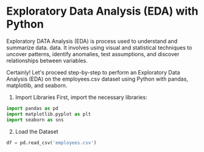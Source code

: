 # Exploratory Data Analysis (EDA) with Python

Exploratory DATA Analysis (EDA) is process used to understand and summarize data. data. It involves
using visual and statistical techniques to uncover patterns, identify anomalies, test assumptions,
and discover relationships between variables.

Certainly! Let's proceed step-by-step to perform an Exploratory Data Analysis (EDA) on the employees.csv dataset using Python with pandas, matplotlib, and seaborn.

1. Import Libraries
 First, import the necessary libraries:

```python
import pandas as pd
import matplotlib.pyplot as plt
import seaborn as sns
```

2. Load the Dataset

```python
df = pd.read_csv('employees.csv')
```

